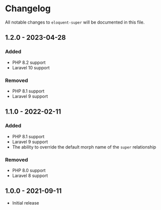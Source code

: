 # Changelog

All notable changes to `eloquent-super` will be documented in this file.

## 1.2.0 - 2023-04-28

### Added

- PHP 8.2 support
- Laravel 10 support

### Removed

- PHP 8.1 support
- Laravel 9 support

## 1.1.0 - 2022-02-11

### Added

- PHP 8.1 support
- Laravel 9 support
- The ability to override the default morph name of the `super` relationship

### Removed

- PHP 8.0 support
- Laravel 8 support

## 1.0.0 - 2021-09-11

- Initial release
